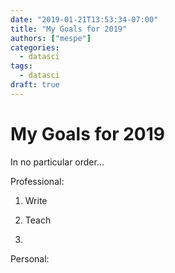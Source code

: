 ```yaml
---
date: "2019-01-21T13:53:34-07:00"
title: "My Goals for 2019"
authors: ["mespe"]
categories:
  - datasci
tags:
  - datasci
draft: true
---
```


# My Goals for 2019

In no particular order...

Professional:

1. Write

1. Teach

1. 

Personal:

